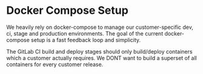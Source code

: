 # Docker Compose Setup

We heavily rely on docker-compose to manage our customer-specific dev, ci, stage
and production environments. The goal of the current docker-compose setup is a
fast feedback loop and simplicity.

The GitLab CI build and deploy stages should only build/deploy containers which
a customer actually requires. We DONT want to build a superset of all containers
for every customer release.
